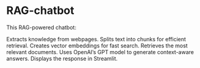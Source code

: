 # RAG-chatbot

This RAG-powered chatbot:

Extracts knowledge from webpages.
Splits text into chunks for efficient retrieval.
Creates vector embeddings for fast search.
Retrieves the most relevant documents.
Uses OpenAI’s GPT model to generate context-aware answers.
Displays the response in Streamlit.

